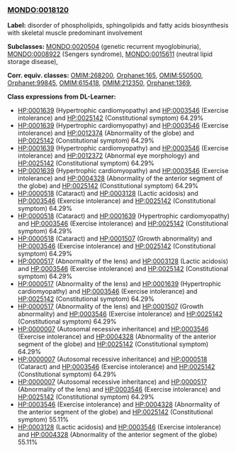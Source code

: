 
### [MONDO:0018120](http://purl.obolibrary.org/obo/MONDO_0018120)
**Label:** disorder of phospholipids, sphingolipids and fatty acids biosynthesis with skeletal muscle predominant involvement

**Subclasses:** [MONDO:0020504](http://purl.obolibrary.org/obo/MONDO_0020504) (genetic recurrent myoglobinuria), [MONDO:0008922](http://purl.obolibrary.org/obo/MONDO_0008922) (Sengers syndrome), [MONDO:0015611](http://purl.obolibrary.org/obo/MONDO_0015611) (neutral lipid storage disease), 

**Corr. equiv. classes:** [OMIM:268200](http://purl.obolibrary.org/obo/OMIM_268200), [Orphanet:165](http://www.orpha.net/ORDO/Orphanet_165), [OMIM:550500](http://purl.obolibrary.org/obo/OMIM_550500), [Orphanet:99845](http://www.orpha.net/ORDO/Orphanet_99845), [OMIM:615418](http://purl.obolibrary.org/obo/OMIM_615418), [OMIM:212350](http://purl.obolibrary.org/obo/OMIM_212350), [Orphanet:1369](http://www.orpha.net/ORDO/Orphanet_1369), 

**Class expressions from DL-Learner:**

- [HP:0001639](http://purl.obolibrary.org/obo/HP_0001639) (Hypertrophic cardiomyopathy) and [HP:0003546](http://purl.obolibrary.org/obo/HP_0003546) (Exercise intolerance) and [HP:0025142](http://purl.obolibrary.org/obo/HP_0025142) (Constitutional symptom) 64.29%
- [HP:0001639](http://purl.obolibrary.org/obo/HP_0001639) (Hypertrophic cardiomyopathy) and [HP:0003546](http://purl.obolibrary.org/obo/HP_0003546) (Exercise intolerance) and [HP:0012374](http://purl.obolibrary.org/obo/HP_0012374) (Abnormality of the globe) and [HP:0025142](http://purl.obolibrary.org/obo/HP_0025142) (Constitutional symptom) 64.29%
- [HP:0001639](http://purl.obolibrary.org/obo/HP_0001639) (Hypertrophic cardiomyopathy) and [HP:0003546](http://purl.obolibrary.org/obo/HP_0003546) (Exercise intolerance) and [HP:0012372](http://purl.obolibrary.org/obo/HP_0012372) (Abnormal eye morphology) and [HP:0025142](http://purl.obolibrary.org/obo/HP_0025142) (Constitutional symptom) 64.29%
- [HP:0001639](http://purl.obolibrary.org/obo/HP_0001639) (Hypertrophic cardiomyopathy) and [HP:0003546](http://purl.obolibrary.org/obo/HP_0003546) (Exercise intolerance) and [HP:0004328](http://purl.obolibrary.org/obo/HP_0004328) (Abnormality of the anterior segment of the globe) and [HP:0025142](http://purl.obolibrary.org/obo/HP_0025142) (Constitutional symptom) 64.29%
- [HP:0000518](http://purl.obolibrary.org/obo/HP_0000518) (Cataract) and [HP:0003128](http://purl.obolibrary.org/obo/HP_0003128) (Lactic acidosis) and [HP:0003546](http://purl.obolibrary.org/obo/HP_0003546) (Exercise intolerance) and [HP:0025142](http://purl.obolibrary.org/obo/HP_0025142) (Constitutional symptom) 64.29%
- [HP:0000518](http://purl.obolibrary.org/obo/HP_0000518) (Cataract) and [HP:0001639](http://purl.obolibrary.org/obo/HP_0001639) (Hypertrophic cardiomyopathy) and [HP:0003546](http://purl.obolibrary.org/obo/HP_0003546) (Exercise intolerance) and [HP:0025142](http://purl.obolibrary.org/obo/HP_0025142) (Constitutional symptom) 64.29%
- [HP:0000518](http://purl.obolibrary.org/obo/HP_0000518) (Cataract) and [HP:0001507](http://purl.obolibrary.org/obo/HP_0001507) (Growth abnormality) and [HP:0003546](http://purl.obolibrary.org/obo/HP_0003546) (Exercise intolerance) and [HP:0025142](http://purl.obolibrary.org/obo/HP_0025142) (Constitutional symptom) 64.29%
- [HP:0000517](http://purl.obolibrary.org/obo/HP_0000517) (Abnormality of the lens) and [HP:0003128](http://purl.obolibrary.org/obo/HP_0003128) (Lactic acidosis) and [HP:0003546](http://purl.obolibrary.org/obo/HP_0003546) (Exercise intolerance) and [HP:0025142](http://purl.obolibrary.org/obo/HP_0025142) (Constitutional symptom) 64.29%
- [HP:0000517](http://purl.obolibrary.org/obo/HP_0000517) (Abnormality of the lens) and [HP:0001639](http://purl.obolibrary.org/obo/HP_0001639) (Hypertrophic cardiomyopathy) and [HP:0003546](http://purl.obolibrary.org/obo/HP_0003546) (Exercise intolerance) and [HP:0025142](http://purl.obolibrary.org/obo/HP_0025142) (Constitutional symptom) 64.29%
- [HP:0000517](http://purl.obolibrary.org/obo/HP_0000517) (Abnormality of the lens) and [HP:0001507](http://purl.obolibrary.org/obo/HP_0001507) (Growth abnormality) and [HP:0003546](http://purl.obolibrary.org/obo/HP_0003546) (Exercise intolerance) and [HP:0025142](http://purl.obolibrary.org/obo/HP_0025142) (Constitutional symptom) 64.29%
- [HP:0000007](http://purl.obolibrary.org/obo/HP_0000007) (Autosomal recessive inheritance) and [HP:0003546](http://purl.obolibrary.org/obo/HP_0003546) (Exercise intolerance) and [HP:0004328](http://purl.obolibrary.org/obo/HP_0004328) (Abnormality of the anterior segment of the globe) and [HP:0025142](http://purl.obolibrary.org/obo/HP_0025142) (Constitutional symptom) 64.29%
- [HP:0000007](http://purl.obolibrary.org/obo/HP_0000007) (Autosomal recessive inheritance) and [HP:0000518](http://purl.obolibrary.org/obo/HP_0000518) (Cataract) and [HP:0003546](http://purl.obolibrary.org/obo/HP_0003546) (Exercise intolerance) and [HP:0025142](http://purl.obolibrary.org/obo/HP_0025142) (Constitutional symptom) 64.29%
- [HP:0000007](http://purl.obolibrary.org/obo/HP_0000007) (Autosomal recessive inheritance) and [HP:0000517](http://purl.obolibrary.org/obo/HP_0000517) (Abnormality of the lens) and [HP:0003546](http://purl.obolibrary.org/obo/HP_0003546) (Exercise intolerance) and [HP:0025142](http://purl.obolibrary.org/obo/HP_0025142) (Constitutional symptom) 64.29%
- [HP:0003546](http://purl.obolibrary.org/obo/HP_0003546) (Exercise intolerance) and [HP:0004328](http://purl.obolibrary.org/obo/HP_0004328) (Abnormality of the anterior segment of the globe) and [HP:0025142](http://purl.obolibrary.org/obo/HP_0025142) (Constitutional symptom) 55.11%
- [HP:0003128](http://purl.obolibrary.org/obo/HP_0003128) (Lactic acidosis) and [HP:0003546](http://purl.obolibrary.org/obo/HP_0003546) (Exercise intolerance) and [HP:0004328](http://purl.obolibrary.org/obo/HP_0004328) (Abnormality of the anterior segment of the globe) 55.11%


